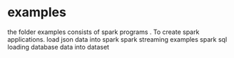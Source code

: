 # examples

the folder examples consists of spark programs .
To create spark applications.
load json data into spark
spark streaming examples
spark sql
loading database data into dataset


